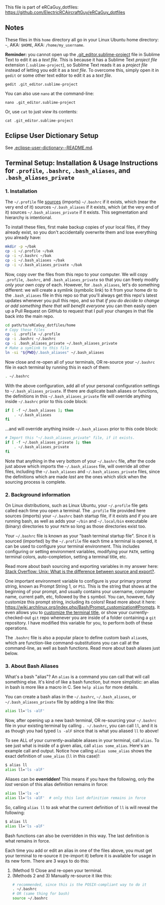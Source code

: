 This file is part of eRCaGuy_dotfiles: https://github.com/ElectricRCAircraftGuy/eRCaGuy_dotfiles

## Notes

These files in this `home` directory all go in your Linux Ubuntu home directory: `~`, AKA: `$HOME`, AKA: `/home/my_username`.

**Reminder:** you cannot open up the [.git_editor.sublime-project](.git_editor.sublime-project) file in Sublime Text to edit it as a _text file_. This is because it has a Sublime Text _project file_ extension (`.sublime-project`), so Sublime Text reads it as a _project file_ instead of letting you edit it as a _text file_. To overcome this, simply open it in `gedit` or some other text editor to edit it as a _text file_.

    gedit .git_editor.sublime-project

You can also use `nano` at the command-line:

    nano .git_editor.sublime-project

Or, use `cat` to just _view_ its contents:

    cat .git_editor.sublime-project


## Eclipse User Dictionary Setup
See [.eclipse-user-dictionary--README.md](.eclipse-user-dictionary--README.md).

## Terminal Setup: Installation & Usage Instructions for `.profile`, `.bashrc`, `.bash_aliases`, and `.bash_aliases_private`

### 1. Installation

The `~/.profile` file [sources][source_vs_export] (imports) `~/.bashrc` if it exists, which (near the very end of it) sources `~/.bash_aliases` if it exists, which (at the very end of it) sources `~/.bash_aliases_private` if it exists. This segmentation and hierarchy is intentional. 

To install these files, first make backup copies of your local files, if they already exist, so you don't accidentally overwrite them and lose everything you already have:
```bash
mkdir -p ~/bak
cp -i ~/.profile ~/bak
cp -i ~/.bashrc ~/bak
cp -i ~/.bash_aliases ~/bak
cp -i ~/.bash_aliases_private ~/bak
```

Now, copy over the files from this repo to your computer. We will copy `.profile`, `.bashrc`, and `.bash_aliases_private` so that you can freely modify _only your own copy_ of each. However, for `.bash_aliases`, let's do something different: we will create a symlink (symbolic link) to it from your home dir to the `.bash_aliases` file in this repo so that you'll always get this repo's latest updates whenever you pull this repo, and so that _if you do decide to change or add something there that will benefit everyone_ you can then easily open up a Pull Request on GitHub to request that I pull your changes in that file back into the main repo.

```bash
cd path/to/eRCaGuy_dotfiles/home
# Copy these files
cp -i .profile ~/.profile
cp -i .bashrc ~/.bashrc
cp -i .bash_aliases_private ~/.bash_aliases_private
# Make a symlink to this file
ln -si "${PWD}/.bash_aliases" ~/.bash_aliases
```

Now close and re-open all of your terminals, OR re-source your `~/.bashrc` file in each terminal by running this in each of them:
```bash
. ~/.bashrc
```

With the above configuration, add all of your personal configuration settings to `~/.bash_aliases_private`. If there are duplicate bash aliases or functions, the definitions in this `~/.bash_aliases_private` file will override anything inside `~/.bashrc` prior to this code block:
```bash
if [ -f ~/.bash_aliases ]; then
    . ~/.bash_aliases
fi
```
...and will override anything inside `~/.bash_aliases` prior to this code block:
```bash
# Import this "~/.bash_aliases_private" file, if it exists.
if [ -f ~/.bash_aliases_private ]; then
    . ~/.bash_aliases_private
fi
```

Note that anything in the very bottom of your `~/.bashrc` file, after the code just above which imports the `~/.bash_aliases` file, will override all other files, including the `~/.bash_aliases` and `~/.bash_aliases_private` files, since the definitions which are made _last_ are the ones which stick when the sourcing process is complete. 


### 2. Background information

On Linux distributions, such as Linux Ubuntu, your `~/.profile` file gets called each time you open a terminal. The `.profile` file provided here sources (imports) your `~/.bashrc` bash startup file, if it exists and if you are running bash, as well as adds your `~/bin` and `~/.local/bin` executable (binary) directories to your `PATH` so long as those directories exist too. 

Your `~/.bashrc` file is known as your "bash terminal startup file". Since it is sourced (imported) by the `~/.profile` file each time a terminal is opened, it can be used to configure your terminal environment. This includes configuring or setting environment variables, modifying your `PATH`, setting terminal colors, auto-completion, setting a terminal title, etc. 

Read more about bash sourcing and exporting variables in my answer here: [Stack Overflow: Unix: What is the difference between source and export?][source_vs_export].

One important environment variable to configure is your primary prompt string, known as Prompt String 1, or `PS1`. This is the string that shows at the beginning of your prompt, and usually contains your username, computer name, current path, etc, followed by the `$` symbol. You can, however, fully customize this prompt string, including its colors! Read more about it here: https://wiki.archlinux.org/index.php/Bash/Prompt_customization#Prompts. It even allows you to [customize the terminal title](https://wiki.archlinux.org/index.php/Bash/Prompt_customization#Customizing_the_terminal_window_title), or show your currently-checked-out `git` repo whenever you are inside of a folder containing a `git` repository. I have modified this variable for you, to perform both of these operations. 

The `.bashrc` file is also a popular place to define custom bash `alias`es, which are function-like command-substitutions you can call at the command-line, as well as bash functions. Read more about bash aliases just below. 


### 3. About Bash Aliases

What's a bash "alias"? An `alias` is a command you can call that will call something else. It's kind of like a bash function, but more simplistic: an alias in bash is more like a macro in C. See `help alias` for more details. 

You can create a bash alias in the `~/.bashrc`, `~/.bash_aliases`, or `~/.bash_aliases_private` file by adding a line like this:
```bash
alias ll='ls -alF'
```

Now, after opening up a new bash terminal, OR re-sourcing your `~/.bashrc` file in your existing terminal by calling `. ~/.bashrc`, you can call `ll`, and it is as though you had typed `ls -alF` since that is what you aliased `ll` to above!

To see ALL of your currently-available aliases in your terminal, call `alias`. To see just what is inside of a given alias, call `alias some_alias`. Here's an example call and output. Notice how calling `alias some_alias` shows the exact definition of `some_alias` (`ll` in this case)!:
```bash
$ alias ll
alias ll='ls -alF'
```

Aliases can be **overridden!** This means if you have the following, only the *last* version of this alias definition remains in force:
```bash
alias ll='ls -a'
alias ll='ls -alF'  # only this last definition remains in force
```

So, calling `alias ll` to ask what the current definition of `ll` is will reveal the following:
```bash
$ alias ll
alias ll='ls -alF'
```

Bash functions can also be overridden in this way. The last definition is what remains in force.

Each time you add or edit an alias in one of the files above, you must get your terminal to re-source it (re-import it) before it is available for usage in its new form. There are 3 ways to do this:

1. (Method 1) Close and re-open your terminal.
1. (Methods 2 and 3) Manually re-source it like this:
    ```bash
    # recommended, since this is the POSIX-compliant way to do it
    . ~/.bashrc
    # OR (same thing for bash)
    source ~/.bashrc
    ```

  [source_vs_export]: https://stackoverflow.com/questions/15474650/unix-what-is-the-difference-between-source-and-export/62626515#62626515

